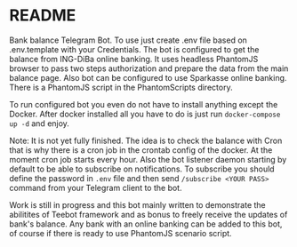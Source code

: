 # README #

Bank balance Telegram Bot. To use just create .env file based on .env.template with your Credentials.
The bot is configured to get the balance from ING-DiBa online banking. It uses headless PhantomJS
browser to pass two steps authorization and prepare the data from the main balance page. Also
bot can be configured to use Sparkasse online banking. There is a PhantomJS script in the PhantomScripts directory.

To run configured bot you even do not have to install anything except the Docker. After docker installed
all you have to do is just run ```docker-compose up -d``` and enjoy.

Note: It is not yet fully finished. The idea is to check the balance with Cron that is why there is a cron
job in the crontab config of the docker. At the moment cron job starts every hour. Also the bot listener
daemon starting by default to be able to subscribe on notifications. To subscribe you should define the
password in ```.env``` file and then send ```/subscribe <YOUR PASS>``` command from your Telegram client
 to the bot.
 
 Work is still in progress and this bot mainly written to demonstrate the abilitites of Teebot framework
 and as bonus to freely receive the updates of bank's balance. Any bank with an online banking can be added
 to this bot, of course if there is ready to use PhantomJS scenario script.